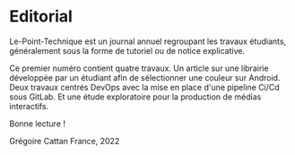 # Editorial

Le-Point-Technique est un journal annuel regroupant les travaux étudiants, généralement sous la forme de tutoriel ou de notice explicative. 

Ce premier numéro contient quatre travaux. Un article sur une librairie développée par un étudiant afin de sélectionner une couleur sur Android.
Deux travaux centrés DevOps avec la mise en place d'une pipeline Ci/Cd sous GitLab.
Et une étude exploratoire pour la production de médias interactifs.

Bonne lecture !

Grégoire Cattan
France, 2022